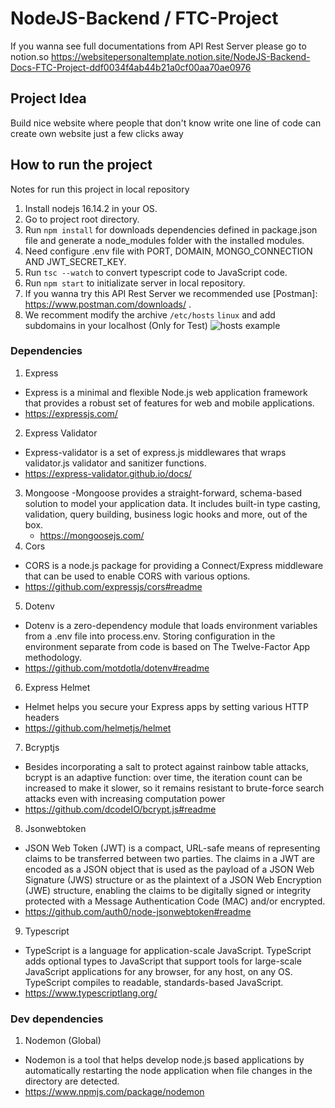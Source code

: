 # NodeJS-Backend / FTC-Project

If you wanna see full documentations from API Rest Server please go to notion.so 
https://websitepersonaltemplate.notion.site/NodeJS-Backend-Docs-FTC-Project-ddf0034f4ab44b21a0cf00aa70ae0976


## Project Idea

Build nice website where people that don't know write one line of code can create own website just a few clicks away

## How to run the project

Notes for run this project in local repository

1. Install nodejs 16.14.2 in your OS.
2. Go to project root directory.
3. Run `npm install` for downloads dependencies defined in package.json file and generate a node_modules folder with the installed modules.
4. Need configure .env file with PORT, DOMAIN, MONGO_CONNECTION AND JWT_SECRET_KEY.
5. Run `tsc --watch` to convert typescript code to JavaScript code.
6. Run `npm start` to initializate server in local repository.
7. If you wanna try this API Rest Server we recommended use [Postman]: https://www.postman.com/downloads/ .
8. We recomment modify the archive `/etc/hosts` `linux` and add subdomains in your localhost (Only for Test)
   ![hosts example](https://i.ibb.co/4MFXyPR/image.png)

### Dependencies

1. Express

- Express is a minimal and flexible Node.js web application framework that provides a robust set of features for web and mobile applications.
- https://expressjs.com/

2. Express Validator

- Express-validator is a set of express.js middlewares that wraps validator.js validator and sanitizer functions.
- https://express-validator.github.io/docs/

3. Mongoose
   -Mongoose provides a straight-forward, schema-based solution to model your application data. It includes built-in type casting, validation, query building, business logic hooks and more, out of the box.
   - https://mongoosejs.com/
4. Cors

- CORS is a node.js package for providing a Connect/Express middleware that can be used to enable CORS with various options.
- https://github.com/expressjs/cors#readme

5. Dotenv

- Dotenv is a zero-dependency module that loads environment variables from a .env file into process.env. Storing configuration in the environment separate from code is based on The Twelve-Factor App methodology.
- https://github.com/motdotla/dotenv#readme

6. Express Helmet

- Helmet helps you secure your Express apps by setting various HTTP headers
- https://github.com/helmetjs/helmet

7. Bcryptjs

- Besides incorporating a salt to protect against rainbow table attacks, bcrypt is an adaptive function: over time, the iteration count can be increased to make it slower, so it remains resistant to brute-force search attacks even with increasing computation power
- https://github.com/dcodeIO/bcrypt.js#readme

8. Jsonwebtoken

- JSON Web Token (JWT) is a compact, URL-safe means of representing
  claims to be transferred between two parties. The claims in a JWT
  are encoded as a JSON object that is used as the payload of a JSON
  Web Signature (JWS) structure or as the plaintext of a JSON Web
  Encryption (JWE) structure, enabling the claims to be digitally
  signed or integrity protected with a Message Authentication Code
  (MAC) and/or encrypted.
- https://github.com/auth0/node-jsonwebtoken#readme

9. Typescript

- TypeScript is a language for application-scale JavaScript. TypeScript adds optional types to JavaScript that support tools for large-scale JavaScript applications for any browser, for any host, on any OS. TypeScript compiles to readable, standards-based JavaScript.
- https://www.typescriptlang.org/

### Dev dependencies

1. Nodemon (Global)

- Nodemon is a tool that helps develop node.js based applications by automatically restarting the node application when file changes in the directory are detected.
- https://www.npmjs.com/package/nodemon
